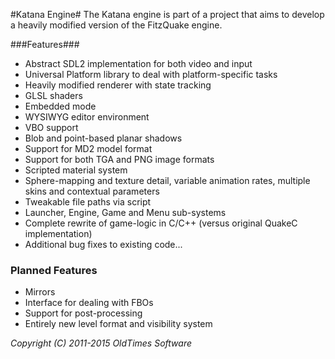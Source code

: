 #Katana Engine#
The Katana engine is part of a project that aims to develop a heavily modified version of the FitzQuake engine.

###Features###
- Abstract SDL2 implementation for both video and input
- Universal Platform library to deal with platform-specific tasks
- Heavily modified renderer with state tracking
- GLSL shaders
- Embedded mode
- WYSIWYG editor environment
- VBO support
- Blob and point-based planar shadows
- Support for MD2 model format
- Support for both TGA and PNG image formats
- Scripted material system
- Sphere-mapping and texture detail, variable animation rates, multiple skins and contextual parameters
- Tweakable file paths via script
- Launcher, Engine, Game and Menu sub-systems
- Complete rewrite of game-logic in C/C++ (versus original QuakeC implementation)
- Additional bug fixes to existing code... 

### Planned Features ###
- Mirrors
- Interface for dealing with FBOs
- Support for post-processing
- Entirely new level format and visibility system

*Copyright (C) 2011-2015 OldTimes Software*

